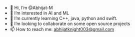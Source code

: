 - 👋 Hi, I’m @Abhijat-M
- 👀 I’m interested in AI and ML
- 🌱 I’m currently learning C++, java, python and swift.
- 💞️ I’m looking to collaborate on some open source projects
- 📫 How to reach me: abhijatknight003@gmail.com

<!---
Abhijat-M/Abhijat-M is a ✨ special ✨ repository because its `README.md` (this file) appears on your GitHub profile.
You can click the Preview link to take a look at your changes.
--->
